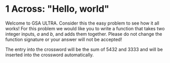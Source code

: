 # 1 Across: "Hello, world"

Welcome to GSA ULTRA. Consider this the easy problem to see how it all works! For this problem we would like you to write a function that takes two integer inputs, $a$ and $b$, and adds them together. Please do not change the function signature or your answer will not be accepted!

The entry into the crossword will be the sum of $5432$ and $3333$ and will be inserted into the crossword automatically.
